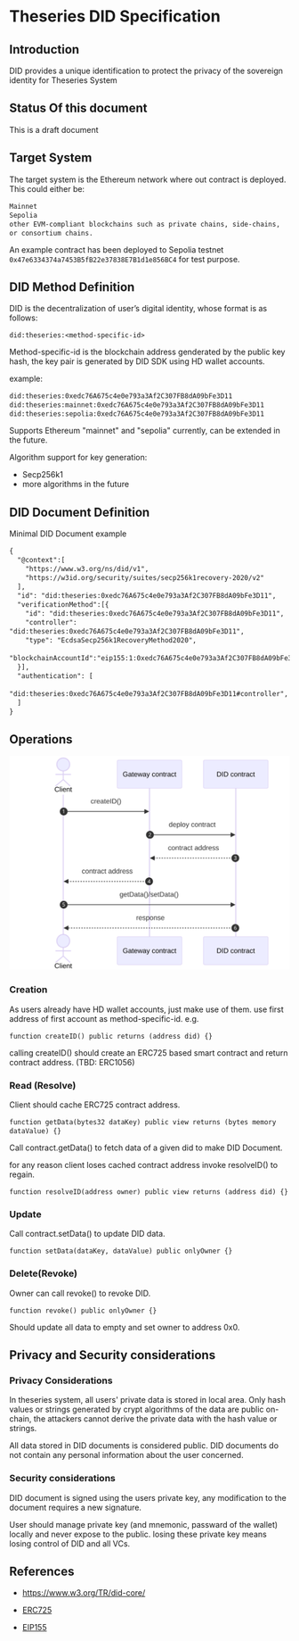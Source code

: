 # Theseries DID Specification


## Introduction
DID provides a unique identification to protect the privacy of the sovereign identity for Theseries System


## Status Of this document
This is a draft document

## Target System
The target system is the Ethereum network where out contract is deployed. This could either be:

    Mainnet
    Sepolia
    other EVM-compliant blockchains such as private chains, side-chains, or consortium chains.

An example contract has been deployed to Sepolia testnet `0x47e6334374a7453B5fB22e37838E7B1d1e856BC4` for test purpose. 


## DID Method Definition
DID is the decentralization of user’s digital identity, whose format is as follows:
```
did:theseries:<method-specific-id>
```
Method-specific-id is the blockchain address genderated by the public key hash,  the key pair is generated by DID SDK using HD wallet accounts.

example:
```
did:theseries:0xedc76A675c4e0e793a3Af2C307FB8dA09bFe3D11
did:theseries:mainnet:0xedc76A675c4e0e793a3Af2C307FB8dA09bFe3D11
did:theseries:sepolia:0xedc76A675c4e0e793a3Af2C307FB8dA09bFe3D11
```
Supports Ethereum "mainnet" and "sepolia" currently, can be extended in the future.


Algorithm support for key generation:
- Secp256k1
- more algorithms in the future

## DID Document Definition

Minimal DID Document example
```
{
  "@context":[
    "https://www.w3.org/ns/did/v1",
    "https://w3id.org/security/suites/secp256k1recovery-2020/v2"
  ],
  "id": "did:theseries:0xedc76A675c4e0e793a3Af2C307FB8dA09bFe3D11",
  "verificationMethod":[{
    "id": "did:theseries:0xedc76A675c4e0e793a3Af2C307FB8dA09bFe3D11",
    "controller": "did:theseries:0xedc76A675c4e0e793a3Af2C307FB8dA09bFe3D11",
    "type": "EcdsaSecp256k1RecoveryMethod2020",
    "blockchainAccountId":"eip155:1:0xedc76A675c4e0e793a3Af2C307FB8dA09bFe3D11"
  }],
  "authentication": [
    "did:theseries:0xedc76A675c4e0e793a3Af2C307FB8dA09bFe3D11#controller",
  ]
}
```


## Operations

![simple flow](images/tsid-erc725-seq.svg)



### Creation
As users already have HD wallet accounts, just make use of them.
use first address of first account as method-specific-id.
e.g.
```solidity
function createID() public returns (address did) {}
```
calling createID() should create an ERC725 based smart contract and return contract address.
(TBD: ERC1056)

### Read (Resolve)
Client should cache ERC725 contract address.
```solidity
function getData(bytes32 dataKey) public view returns (bytes memory dataValue) {}
```
Call contract.getData() to fetch data of a given did to make DID Document.

for any reason client loses cached contract address invoke resolveID() to regain.
```
function resolveID(address owner) public view returns (address did) {}
```

### Update
Call contract.setData() to update DID data.
```solidity
function setData(dataKey, dataValue) public onlyOwner {}
```


### Delete(Revoke)
Owner can call revoke() to revoke DID.
```solidity
function revoke() public onlyOwner {}
```
Should update all data to empty and set owner to address 0x0.


## Privacy and Security considerations
### Privacy Considerations

In theseries system, all users' private data is stored in local area. Only hash values or strings generated by crypt algorithms of the data are public on-chain, the attackers cannot derive the private data with the hash value or strings.

All data stored in DID documents is considered public. DID documents do not contain any personal information about the user concerned.


### Security considerations

DID document is signed using the users private key, any modification to the document requires a new signature.

User should manage private key (and mnemonic, passward of the wallet) locally and never expose to the public. losing these private key means losing control of DID and all
VCs.


## References

- https://www.w3.org/TR/did-core/

- [ERC725](https://github.com/ethereum/EIPs/issues/725)

- [EIP155](https://github.com/ethereum/EIPs/blob/master/EIPS/eip-155.md)
